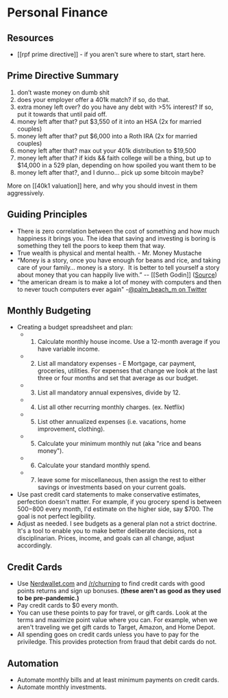 # Personal Finance

## Resources
* [[rpf prime directive]] - if you aren't sure where to start, start here.

## Prime Directive Summary

1. don’t waste money on dumb shit
2. does your employer offer a 401k match? if so, do that.
3. extra money left over? do you have any debt with >5% interest? If so, put it towards that until paid off.
4. money left after that? put $3,550 of it into an HSA (2x for married couples)
5. money left after that? put $6,000 into a Roth IRA (2x for married couples)
6. money left after that? max out your 401k distribution to $19,500
7. money left after that? if kids && faith college will be a thing, but up to $14,000 in a 529 plan, depending on how spoiled you want them to be
8. money left after that?, and I dunno… pick up some bitcoin maybe?

More on [[40k1 valuation]] here, and why you should invest in them aggressively. 

## Guiding Principles

- There is zero correlation between the cost of something and how much happiness it brings you. The idea that saving and investing is boring is something they tell the poors to keep them that way.
- True wealth is physical and mental health. - Mr. Money Mustache
- “Money is a story, once you have enough for beans and rice, and taking care of your family… money is a story.  It is better to tell yourself a story about money that you can happily live with.” -- [[Seth Godin]] ([Source](http://fourhourworkweek.com/2016/02/10/seth-godin/))
- "the american dream is to make a lot of money with computers and then to never touch computers ever again"  -[@palm_beach_m on Twitter](https://twitter.com/palm_beach_m/status/1273733927748976640)

## Monthly Budgeting

- Creating a budget spreadsheet and plan:
    - 1. Calculate monthly house income. Use a 12-month average if you have variable income.
    - 2. List all mandatory expenses -  E Mortgage, car payment, groceries, utilities. For expenses that change we look at the last three or four months and set that average as our budget. 
    - 3. List all mandatory annual expensives, divide by 12. 
    - 4. List all other recurring monthly charges. (ex. Netflix)
    - 5. List other annualized expenses (i.e. vacations, home improvement, clothing). 
    - 5. Calculate your minimum monthly nut (aka "rice and beans money"). 
    - 6. Calculate your standard monthly spend. 
    - 7. leave some for miscellaneous, then assign the rest to either savings or investments based on your current goals.
- Use past credit card statements to make conservative estimates, perfection doesn't matter. For example, if you grocery spend is between $500-$800 every month, I'd estimate on the higher side, say $700. The goal is not perfect legibility. 
- Adjust as needed. I see budgets as a general plan not a strict doctrine. It's a tool to enable you to make better deliberate decisions, not a disciplinarian. Prices, income, and goals can all change, adjust accordingly. 

## Credit Cards

- Use [Nerdwallet.com](https://www.nerdwallet.com/) and [/r/churning](https://www.reddit.com/r/churning) to find credit cards with good points returns and sign up bonuses. __(these aren't as good as they used to be pre-pandemic.)__
- Pay credit cards to $0 every month.
- You can use these points to pay for travel, or gift cards. Look at the terms and maximize point value where you can.  For example, when we aren't traveling we get gift cards to Target, Amazon, and Home Depot.
- All spending goes on credit cards unless you have to pay for the priviledge. This provides protection from fraud that debit cards do not. 

## Automation
- Automate monthly bills and at least minimum payments on credit cards. 
- Automate monthly investments.
